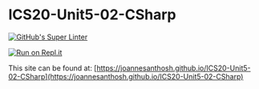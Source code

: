 # ICS20-Unit5-02-CSharp

[![GitHub's Super Linter](https://github.com/joannesanthosh/ICS20-Unit5-02-CSharp/workflows/GitHub's%20Super%20Linter/badge.svg)](https://github.com/joannesanthosh/ICS20-Unit5-02-CSharp/actions)

[![Run on Repl.it](https://repl.it/badge/github/joannesanthosh/ICS20-Unit5-02-CSharp)](https://repl.it/github/joannesanthosh/ICS20-Unit5-02-CSharp)

This site can be found at: [https://joannesanthosh.github.io/ICS20-Unit5-02-CSharp](https://joannesanthosh.github.io/ICS20-Unit5-02-CSharp)
